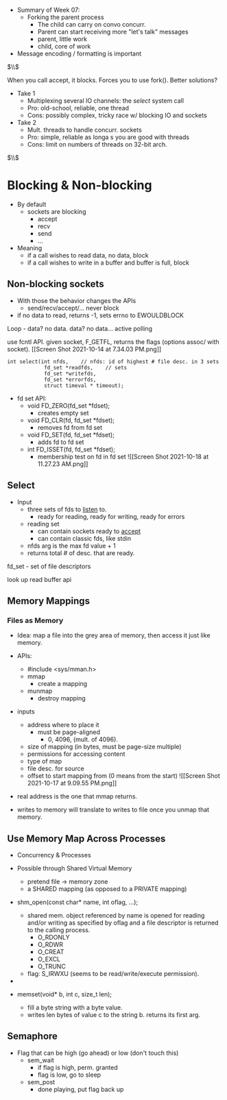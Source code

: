 - Summary of Week 07:
	- Forking the parent process
		- The child can carry on convo concurr.
		- Parent can start receiving more "let's talk" messages
		- parent, little work
		- child, core of work
- Message encoding / formatting is important

$\\$

When you call accept, it blocks. Forces you to use fork().
Better solutions?

- Take 1
	- Multiplexing several IO channels: the *select* system call
	- Pro: old-school, reliable, one thread
	- Cons: possibly complex, tricky race w/ blocking IO and sockets
- Take 2
	- Mult. threads to handle concurr. sockets
	- Pro: simple, reliable as longa s you are good with threads
	- Cons: limit on numbers of threads on 32-bit arch.

$\\$

# Blocking & Non-blocking
- By default
	- sockets are blocking
		- accept
		- recv
		- send
		- ...
- Meaning
	- if a call wishes to read data, no data, block
	- if a call wishes to write in a buffer and buffer is full, block

## Non-blocking sockets
- With those the behavior changes the APIs
	- send/recv/accept/... never block
- if no data to read, returns -1, sets errno to EWOULDBLOCK

Loop - data? no data. data? no data... 
active polling

use fcntl API. given socket, F_GETFL, returns the flags (options assoc/ with socket).
[[Screen Shot 2021-10-14 at 7.34.03 PM.png]]

```
int select(int nfds,	// nfds: id of highest # file desc. in 3 sets
			fd_set *readfds,	// sets
			fd_set *writefds,	
			fd_set *errorfds,
			struct timeval * timeout);
```
- fd set API:
	- void FD_ZERO(fd_set \*fdset);
		- creates empty set
	- void FD_CLR(fd, fd_set \*fdset);
		- removes fd from fd set
	- void FD_SET(fd, fd_set \*fdset);
		- adds fd to fd set
	- int FD_ISSET(fd, fd_set \*fdset);
		- membership test on fd in fd set
![[Screen Shot 2021-10-18 at 11.27.23 AM.png]]


## Select
- Input
	- three sets of fds to <u>listen</u> to.
		- ready for reading, ready for writing, ready for errors
	- reading set
		- can contain sockets ready to <u>accept</u>
		- can contain classic fds, like stdin
	- nfds arg is the max fd value + 1
	- returns total # of desc. that are ready.


fd_set - set of file descriptors

look up read buffer api


## Memory Mappings
### Files as Memory
- Idea: map a file into the grey area of memory, then access it just like memory.

- APIs:
	- \#include \<sys/mman.h\>
	- mmap
		- create a mapping
	- munmap
		- destroy mapping
- inputs
	- address where to place it
		- must be page-aligned
			- 0, 4096, (mult. of 4096).
	- size of mapping (in bytes, must be page-size multiple)
	- permissions for accessing content
	- type of map
	- file desc. for source
	- offset to start mapping from (0 means from the start)
![[Screen Shot 2021-10-17 at 9.09.55 PM.png]]

- real address is the one that mmap returns.
- writes to memory will translate to writes to file once you unmap that memory.


## Use Memory Map Across Processes
- Concurrency & Processes
- Possible through Shared Virtual Memory 
	- pretend file -> memory zone
	- a SHARED mapping (as opposed to a PRIVATE mapping)

- shm_open(const char* name, int oflag, ...);
	- shared mem. object referenced by name is opened for reading and/or writing as specified by oflag and a file descriptor is returned to the calling process. 
		- O_RDONLY
		- O_RDWR
		- O_CREAT
		- O_EXCL
		- O_TRUNC
	- flag: S_IRWXU (seems to be read/write/execute permission).
- 
- memset(void* b, int c, size_t len);
	- fill a byte string with a byte value.
	- writes len bytes of value c to the string b. returns its first arg.


## Semaphore
- Flag that can be high (go ahead) or low (don't touch this)
	- sem_wait
		- if flag is high, perm. granted
		- flag is low, go to sleep
	- sem_post
		- done playing, put flag back up

